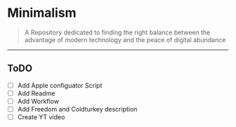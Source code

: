 # Minimalism
> A Repository dedicated to finding the right balance between the advantage of modern technology and the peace of digital abundance

--- 
## ToDO
- [ ] Add Apple configuator Script
- [ ] Add Readme
- [ ] Add Workflow
- [ ] Add Freedom and Coldturkey description
- [ ] Create YT video 
